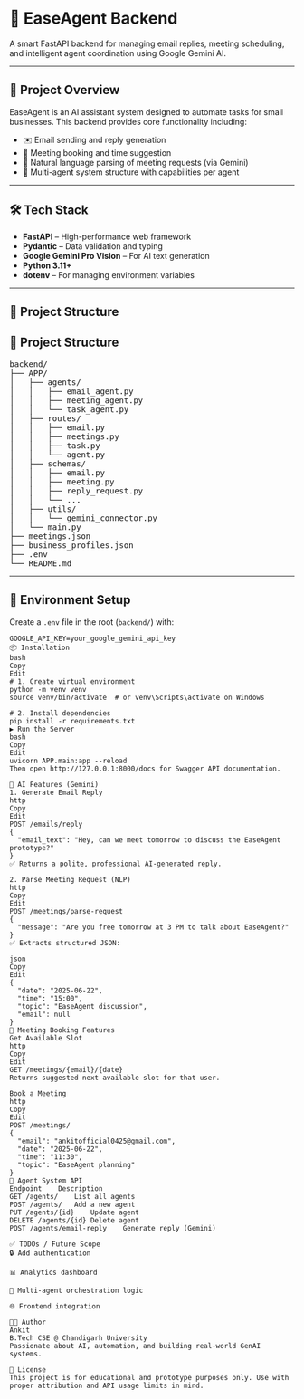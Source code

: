 # 🤖 EaseAgent Backend

A smart FastAPI backend for managing email replies, meeting scheduling, and intelligent agent coordination using Google Gemini AI.

---

## 🚀 Project Overview

EaseAgent is an AI assistant system designed to automate tasks for small businesses. This backend provides core functionality including:

- ✉️ Email sending and reply generation
- 📅 Meeting booking and time suggestion
- 🧠 Natural language parsing of meeting requests (via Gemini)
- 🧠 Multi-agent system structure with capabilities per agent

---

## 🛠️ Tech Stack

- **FastAPI** – High-performance web framework
- **Pydantic** – Data validation and typing
- **Google Gemini Pro Vision** – For AI text generation
- **Python 3.11+**
- **dotenv** – For managing environment variables

---

## 📁 Project Structure

## 📁 Project Structure

<pre>
backend/
├── APP/
│   ├── agents/
│   │   ├── email_agent.py
│   │   ├── meeting_agent.py
│   │   └── task_agent.py
│   ├── routes/
│   │   ├── email.py
│   │   ├── meetings.py
│   │   ├── task.py
│   │   └── agent.py
│   ├── schemas/
│   │   ├── email.py
│   │   ├── meeting.py
│   │   ├── reply_request.py
│   │   └── ...
│   ├── utils/
│   │   └── gemini_connector.py
│   └── main.py
├── meetings.json
├── business_profiles.json
├── .env
└── README.md
</pre>

---

## 🔑 Environment Setup

Create a `.env` file in the root (`backend/`) with:

```env
GOOGLE_API_KEY=your_google_gemini_api_key
📦 Installation
bash
Copy
Edit
# 1. Create virtual environment
python -m venv venv
source venv/bin/activate  # or venv\Scripts\activate on Windows

# 2. Install dependencies
pip install -r requirements.txt
▶️ Run the Server
bash
Copy
Edit
uvicorn APP.main:app --reload
Then open http://127.0.0.1:8000/docs for Swagger API documentation.

🧠 AI Features (Gemini)
1. Generate Email Reply
http
Copy
Edit
POST /emails/reply
{
  "email_text": "Hey, can we meet tomorrow to discuss the EaseAgent prototype?"
}
✅ Returns a polite, professional AI-generated reply.

2. Parse Meeting Request (NLP)
http
Copy
Edit
POST /meetings/parse-request
{
  "message": "Are you free tomorrow at 3 PM to talk about EaseAgent?"
}
✅ Extracts structured JSON:

json
Copy
Edit
{
  "date": "2025-06-22",
  "time": "15:00",
  "topic": "EaseAgent discussion",
  "email": null
}
📅 Meeting Booking Features
Get Available Slot
http
Copy
Edit
GET /meetings/{email}/{date}
Returns suggested next available slot for that user.

Book a Meeting
http
Copy
Edit
POST /meetings/
{
  "email": "ankitofficial0425@gmail.com",
  "date": "2025-06-22",
  "time": "11:30",
  "topic": "EaseAgent planning"
}
🧩 Agent System API
Endpoint	Description
GET /agents/	List all agents
POST /agents/	Add a new agent
PUT /agents/{id}	Update agent
DELETE /agents/{id}	Delete agent
POST /agents/email-reply	Generate reply (Gemini)

✅ TODOs / Future Scope
🔒 Add authentication

📊 Analytics dashboard

🧠 Multi-agent orchestration logic

🌐 Frontend integration

👨‍💻 Author
Ankit
B.Tech CSE @ Chandigarh University
Passionate about AI, automation, and building real-world GenAI systems.

🏁 License
This project is for educational and prototype purposes only. Use with proper attribution and API usage limits in mind.
